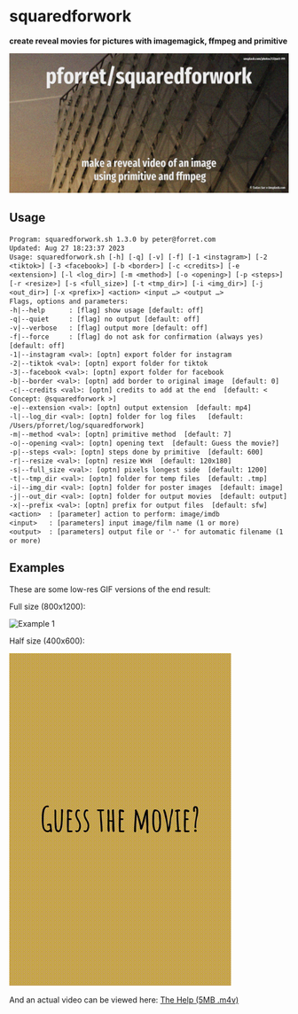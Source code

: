 # squaredforwork

**create reveal movies for pictures with imagemagick, ffmpeg and primitive**

![](assets/squared.jpg)

## Usage

```
Program: squaredforwork.sh 1.3.0 by peter@forret.com
Updated: Aug 27 18:23:37 2023
Usage: squaredforwork.sh [-h] [-q] [-v] [-f] [-1 <instagram>] [-2 <tiktok>] [-3 <facebook>] [-b <border>] [-c <credits>] [-e <extension>] [-l <log_dir>] [-m <method>] [-o <opening>] [-p <steps>] [-r <resize>] [-s <full_size>] [-t <tmp_dir>] [-i <img_dir>] [-j <out_dir>] [-x <prefix>] <action> <input …> <output …>
Flags, options and parameters:
-h|--help      : [flag] show usage [default: off]
-q|--quiet     : [flag] no output [default: off]
-v|--verbose   : [flag] output more [default: off]
-f|--force     : [flag] do not ask for confirmation (always yes) [default: off]
-1|--instagram <val>: [optn] export folder for instagram
-2|--tiktok <val>: [optn] export folder for tiktok
-3|--facebook <val>: [optn] export folder for facebook
-b|--border <val>: [optn] add border to original image  [default: 0]
-c|--credits <val>: [optn] credits to add at the end  [default: < Concept: @squaredforwork >]
-e|--extension <val>: [optn] output extension  [default: mp4]
-l|--log_dir <val>: [optn] folder for log files   [default: /Users/pforret/log/squaredforwork]
-m|--method <val>: [optn] primitive method  [default: 7]
-o|--opening <val>: [optn] opening text  [default: Guess the movie?]
-p|--steps <val>: [optn] steps done by primitive  [default: 600]
-r|--resize <val>: [optn] resize WxH  [default: 120x180]
-s|--full_size <val>: [optn] pixels longest side  [default: 1200]
-t|--tmp_dir <val>: [optn] folder for temp files  [default: .tmp]
-i|--img_dir <val>: [optn] folder for poster images  [default: image]
-j|--out_dir <val>: [optn] folder for output movies  [default: output]
-x|--prefix <val>: [optn] prefix for output files  [default: sfw]
<action>  : [parameter] action to perform: image/imdb
<input>   : [parameters] input image/film name (1 or more)
<output>  : [parameters] output file or '-' for automatic filename (1 or more)
```

## Examples

These are some low-res GIF versions of the end result:

Full size (800x1200):

![Example 1](assets/trumanshow.gif)

Half size (400x600): 

![Example 2](assets/thehelp.gif)

And an actual video can be viewed here: [The Help (5MB .m4v)](assets/thehelp.m4v)
